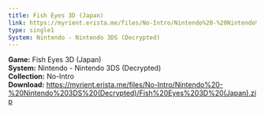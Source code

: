 ```yaml
---
title: Fish Eyes 3D (Japan)
link: https://myrient.erista.me/files/No-Intro/Nintendo%20-%20Nintendo%203DS%20(Decrypted)/Fish%20Eyes%203D%20(Japan).zip
type: single1
System: Nintendo - Nintendo 3DS (Decrypted)
---
```

<b>Game:</b> Fish Eyes 3D (Japan)<br>
<b>System:</b> Nintendo - Nintendo 3DS (Decrypted)<br>
<b>Collection:</b> No-Intro<br>
<b>Download:</b> https://myrient.erista.me/files/No-Intro/Nintendo%20-%20Nintendo%203DS%20(Decrypted)/Fish%20Eyes%203D%20(Japan).zip